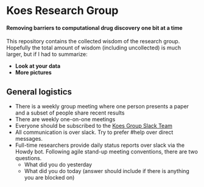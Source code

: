 # Koes Research Group
#### Removing barriers to computational drug discovery one bit at a time
This repository contains the collected wisdom of the research group.
Hopefully the total amount of wisdom (including uncollected) is much larger, but if I had to summarize:

* **Look at your data**
* **More pictures**

## General logistics
* There is a weekly group meeting where one person presents a paper and a subset of people share recent results
* There are weekly one-on-one meetings
* Everyone should be subscribed to the [Koes Group Slack Team](http://koesgroup.slack.com)
* All communication is over slack.  Try to prefer #help over direct messages.
* Full-time researchers provide daily status reports over slack via the Howdy bot.  Following agile stand-up meeting conventions, there are two questions.
  * What did you do yesterday
  * What did you do today (answer should include if there is anything you are blocked on)
